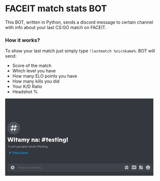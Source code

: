 # FACEIT match stats BOT
This BOT, written in Python, sends a discord message to certain channel with info about your last CS:GO match on FACEIT.

### How it works?
To show your last match just simply type `!lastmatch %nicnkame%`. BOT will send:
* Score of the match
* Which level you have
* How many ELO points you have
* How many kills you did
* Your K/D Ratio
* Headshot %

![Teaser](https://raw.githubusercontent.com/mpn01/faceit-lastmatch-bot/master/README/videos/teaser.gif)

